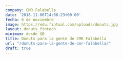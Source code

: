 ```yaml
---
company: CMR Falabella
date: '2018-11-06T14:06:23+00:00'
fecha: 6 de noviembre
image: https://edu.fintual.com/uploads/donuts.jpg
layout: donuts_fintech
minimum: desde $0
title: Donuts para la gente de CMR Falabella
url: "/donuts-para-la-gente-de-cmr-falabella/"
draft: true
---
```

